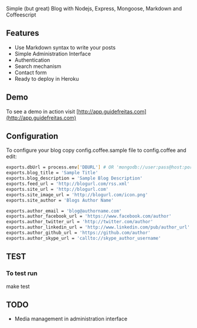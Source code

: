 Simple (but great) Blog with Nodejs, Express, Mongoose, Markdown and Coffeescript

## Features
- Use Markdown syntax to write your posts
- Simple Administration Interface
- Authentication 
- Search mechanism
- Contact form
- Ready to deploy in Heroku

## Demo
To see a demo in action visit [http://app.guidefreitas.com](http://app.guidefreitas.com)

## Configuration 
To configure your blog copy config.coffee.sample file to config.coffee and edit:

```bash 
exports.dbUrl = process.env['DBURL'] # OR 'mongodb://user:pass@host:port/database'
exports.blog_title = 'Sample Title'
exports.blog_description = 'Sample Blog Description'
exports.feed_url = 'http://blogurl.com/rss.xml'
exports.site_url = 'http://blogurl.com'
exports.site_image_url = 'http://blogurl.com/icon.png'
exports.site_author = 'Blogs Author Name'

exports.author_email = 'blog@authorname.com'
exports.author_facebook_url = 'https://www.facebook.com/author'
exports.author_twitter_url = 'http://twitter.com/author'
exports.author_linkedin_url = 'http://www.linkedin.com/pub/author_url'
exports.author_github_url = 'https://github.com/author'
exports.author_skype_url = 'callto://skype_author_username'
```

## TEST

### To test run

make test

## TODO
- Media management in administration interface